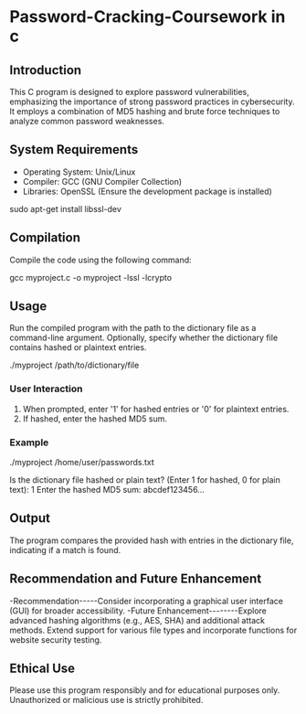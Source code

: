 # Password-Cracking-Coursework in c

## Introduction

This C program is designed to explore password vulnerabilities, emphasizing the importance of strong password practices in cybersecurity. It employs a combination of MD5 hashing and brute force techniques to analyze common password weaknesses.

## System Requirements

- Operating System: Unix/Linux
- Compiler: GCC (GNU Compiler Collection)
- Libraries: OpenSSL (Ensure the development package is installed)

sudo apt-get install libssl-dev


## Compilation

Compile the code using the following command:


gcc myproject.c -o myproject -lssl -lcrypto


## Usage

Run the compiled program with the path to the dictionary file as a command-line argument. Optionally, specify whether the dictionary file contains hashed or plaintext entries.

./myproject /path/to/dictionary/file

### User Interaction

1. When prompted, enter '1' for hashed entries or '0' for plaintext entries.
2. If hashed, enter the hashed MD5 sum.

### Example

./myproject /home/user/passwords.txt

Is the dictionary file hashed or plain text? (Enter 1 for hashed, 0 for plain text): 1
Enter the hashed MD5 sum: abcdef123456...


## Output

The program compares the provided hash with entries in the dictionary file, indicating if a match is found.

## Recommendation and Future Enhancement

-Recommendation-----Consider incorporating a graphical user interface (GUI) for broader accessibility.
-Future Enhancement--------Explore advanced hashing algorithms (e.g., AES, SHA) and additional attack methods. Extend support for various file types and incorporate functions for website security testing.

## Ethical Use

Please use this program responsibly and for educational purposes only. Unauthorized or malicious use is strictly prohibited.
